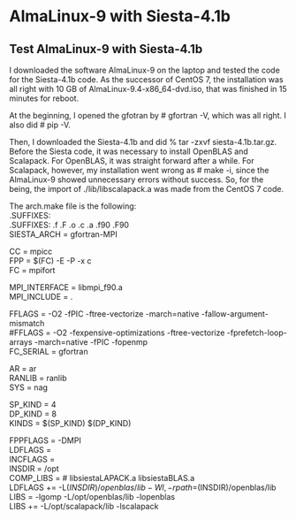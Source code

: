 # AlmaLinux-9 with Siesta-4.1b

## Test AlmaLinux-9 with Siesta-4.1b ##

I downloaded the software AlmaLinux-9 on the laptop and tested the code for
the Siesta-4.1b code.
As the successor of CentOS 7, the installation was all right with 10 GB of
AlmaLinux-9.4-x86_64-dvd.iso, that was finished in 15 minutes for reboot.

At the beginning, I opened the gfotran by # gfortran -V, which was all right.
I also did # pip -V.

Then, I downloaded the Siesta-4.1b and did % tar -zxvf siesta-4.1b.tar.gz.
Before the Siesta code, it was necessary to install OpenBLAS and Scalapack.
For OpenBLAS, it was straight forward after a while.
For Scalapack, however, my installation went wrong as # make -i,
since the AlmaLinux-9 showed unnecessary errors without success.
So, for the being, the import of ./lib/libscalapack.a was made from 
the CentOS 7 code.

The arch.make file is the following:  
  .SUFFIXES:  
  .SUFFIXES: .f .F .o .c .a .f90 .F90  
  SIESTA_ARCH = gfortran-MPI  

  CC = mpicc  
  FPP = $(FC) -E -P -x c  
  FC = mpifort  

  MPI_INTERFACE = libmpi_f90.a  
  MPI_INCLUDE = .   

  FFLAGS = -O2 -fPIC -ftree-vectorize -march=native -fallow-argument-mismatch  
 #FFLAGS = -O2 -fexpensive-optimizations -ftree-vectorize -fprefetch-loop-arrays -march=native -fPIC -fopenmp  
  FC_SERIAL = gfortran  

  AR = ar  
  RANLIB = ranlib  
  SYS = nag  

  SP_KIND = 4  
  DP_KIND = 8  
  KINDS   = $(SP_KIND) $(DP_KIND)   
  
  FPPFLAGS = -DMPI   
  LDFLAGS  =  
  INCFLAGS =  
  INSDIR = /opt  
  COMP_LIBS =     # libsiestaLAPACK.a libsiestaBLAS.a  
  LDFLAGS += -L$(INSDIR)/openblas/lib -Wl,-rpath=$(INSDIR)/openblas/lib  
  LIBS = -lgomp -L/opt/openblas/lib -lopenblas  
  LIBS += -L/opt/scalapack/lib -lscalapack  





